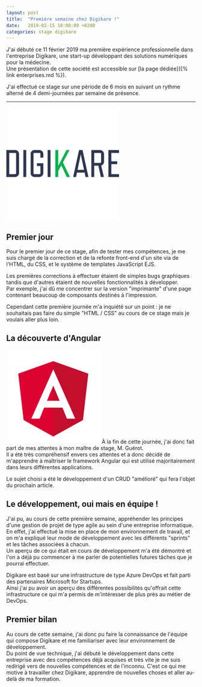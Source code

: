 ```yaml
---
layout: post
title:  "Première semaine chez Digikare !"
date:   2019-02-15 18:00:00 +0200
categories: stage digikare
---
```

J'ai débuté ce 11 février 2019 ma première expérience professionnelle dans l'entreprise Digikare, une start-up développant des solutions numériques pour la médecine.  
Une présentation de cette société est accessible sur [la page dédiée]({% link enterprises.md %}).  

J'ai effectué ce stage sur une période de 6 mois en suivant un rythme alterné de 4 demi-journées par semaine de présence.

___


![digikare_logo](/assets/images/digikare.png)

## Premier jour

Pour le premier jour de ce stage, afin de tester mes compétences, je me suis chargé de la correction et de la refonte front-end d'un site via de l'HTML, du CSS, et le système de templates JavaScript EJS.

Les premières corrections à effectuer étaient de simples bugs graphiques tandis que d'autres étaient de nouvelles fonctionnalités à développer.  
Par exemple, j'ai dû me concentrer sur la version "imprimante" d'une page contenant beaucoup de composants destinés à l'impression.

Cependant cette première journée m'a inquiété sur un point : je ne souhaitais pas faire du simple "HTML / CSS" au cours de ce stage mais je voulais aller plus loin.  

## La découverte d'Angular

![angular_logo](/assets/images/angular.png) À la fin de cette journée, j'ai donc fait part de mes attentes à mon maître de stage, M. Guérot.  
Il a été très compréhensif envers ces attentes et a donc décidé de m'apprendre à maîtriser le framework Angular qui est utilisé majoritairement dans leurs différentes applications.  

Le sujet choisi a été le développement d'un CRUD "amélioré" qui fera l'objet du prochain article.

## Le développement, oui mais en équipe !

J'ai pu, au cours de cette première semaine, appréhender les principes d'une gestion de projet de type agile au sein d'une entreprise informatique.  
En effet, j'ai effectué la mise en place de mon environnement de travail, et on m'a expliqué leur mode de développement avec les différents "sprints" et les tâches associées à chacun.  
Un aperçu de ce qui était en cours de développement m'a été démontré et l'on a déjà pu commencer à me parler de potentielles futures tâches que je pourrai effectuer.

Digikare est basé sur une infrastructure de type Azure DevOps et fait parti des partenaires Microsoft for Startups.  
Ainsi j'ai pu avoir un aperçu des différentes possibilités qu'offrait cette infrastructure ce qui m'a permis de m'intéresser de plus près au métier de DevOps.

## Premier bilan

Au cours de cette semaine, j'ai donc pu faire la connaissance de l'équipe qui compose Digikare et me familiariser avec leur environnement de développement.  
Du point de vue technique, j'ai débuté le développement dans cette entreprise avec des compétences déjà acquises et très vite je me suis redirigé vers de nouvelles compétences et de l'inconnu. C'est ce qui me motive à travailler chez Digikare, apprendre de nouvelles choses et aller au-delà de ma formation.
